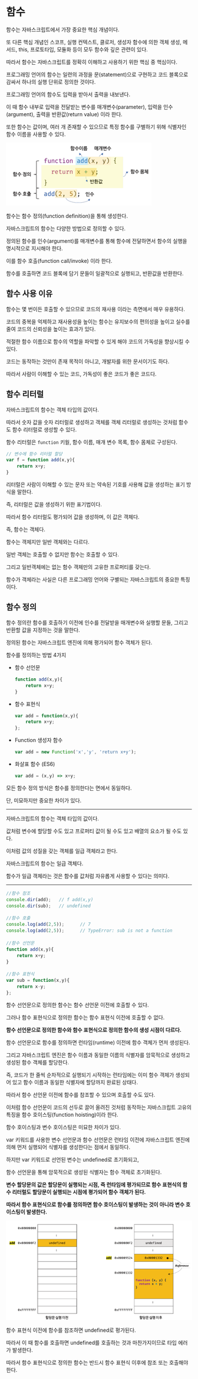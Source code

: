 # 함수

함수는 자바스크립트에서 가장 중요한 핵심 개념이다.

또 다른 핵심 개념인 스코프, 실행 컨텍스트, 클로저, 생성자 함수에 의한 객체 생성, 메서드, this, 프로토타입, 모듈화 등이 모두 함수와 깊은 관련이 있다.

따라서 함수는 자바스크립트를 정확히 이해하고 사용하기 위한 핵심 중 핵심이다.



프로그래밍 언어의 함수는 일련의  과정을 문(statement)으로 구현하고 코드 블록으로 감싸서 하나의 실행 단위로 정의한 것이다.

프로그래밍 언어의 함수도 입력을 받아서 출력을 내보낸다.

이 때 함수 내부로 입력을 전달받는 변수를 매개변수(parameter), 입력을 인수(argument), 출력을 반환값(return value) 이라 한다.

또한  함수는 값이며, 여러 개 존재할 수 있으므로 특정 함수를 구별하기 위해 식별자인 함수 이름을 사용할 수 있다.

![image-20221111201051262](.\assets\image-20221111201051262.png)



함수는 함수 정의(function definition)을 통해 생성한다.

자바스크립트의 함수는 다양한 방법으로 정의할 수 있다.



정의된 함수를 인수(argument)를 매개변수를 통해 함수에 전달하면서 함수의 실행을 명시적으로 지시해야 한다.

이를 함수 호출(function call/invoke) 이라 한다.

함수를 호출하면 코드 블록에 담기 문들이 일괄적으로 실행되고, 반환값을 반환한다.



## 함수 사용 이유

함수는 몇 번이든 호출할 수 있으므로 코드의 재사용 이라는 측면에서 매우 유용하다.

코드의 중복을 억제하고 재사용성을 높이는 함수는 유지보수의 편의성을 높이고 실수를 줄여 코드의 신뢰성을 높이는 효과가 있다.



적절한 함수 이름으로 함수의 역할을 파악할 수 있게 해야 코드의 가독성을 향상시킬 수 있다.

코드는 동작하는 것만이 존재 목적이 아니고, 개발자를 위한 문서이기도 하다.

따라서 사람이 이해할 수 있는 코드, 가독성이 좋은 코드가 좋은 코드다.



## 함수 리터럴

자바스크립트의 함수는 객체 타입의 값이다.

따라서 숫자 값을 숫자 리터럴로 생성하고 객체를 객체 리터럴로 생성하는 것처럼 함수도 함수 리터럴로 생성할 수 있다.

함수 리터럴은 `function` 키웓, 함수 이름, 매개 변수 목록, 함수 몸체로 구성된다.

```javascript
// 변수에 함수 리터럴 할당
var f = function add(x,y){
    return x+y;
}
```



리터럴은 사람이 이해할 수 있는 문자 또는 약속된 기호를 사용해 값을 생성하는 표기 방식을 말한다.

즉, 리터럴은 값을 생성하기 위한 표기법이다.

따라서 함수 리터럴도 평가되어 값을 생성하며, 이 값은 객체다.

즉, 함수는 객체다.



함수는 객체지만 일반 객체와는 다르다.

일반 객체는 호출할 수 없지만 함수는 호출할 수 있다.

그리고 일반객체에는 없는 함수 객체만의 고유한 프로퍼티를 갖는다.



함수가 객체라는 사실은 다른 프로그래밍 언어와 구별되는 자바스크립트의 중요한 특징이다.



## 함수 정의 

함수 정의란 함수를 호출하기 이전에 인수를 전달받을 매개변수와 실행할 문들, 그리고 반환할 값을 지정하는 것을 말한다.

정의된 함수는 자바스크립트 엔진에 의해 평가되어 함수 객체가 된다.

함수를 정의하는 방법 4가지

- 함수 선언문

  ```javascript
  function add(x,y){
      return x+y;
  }
  ```

- 함수 표현식

  ```javascript
  var add = function(x,y){
      return x+y;
  };
  ```

- Function 생성자 함수

  ```javascript
  var add = new Function('x','y', 'return x+y');
  ```

- 화살표 함수 (ES6)

  ```javascript
  var add = (x,y) => x+y;
  ```



모든 함수 정의 방식은 함수를 정의한다는 면에서 동일하다.

단, 미묘하지만 중요한 차이가 있다.

---

자바스크립트의 함수는 객체 타입의 값이다.

값처럼 변수에 할당할 수도 있고 프로퍼티 값이 될 수도 있고 배열의 요소가 될 수도 있다.

이처럼 값의 성질을 갖는 객체를 일급 객체라고 한다.

자바스크립트의 함수는 일급 객체다.

함수가 일급 객체라는 것은 함수를 값처럼 자유롭게 사용할 수 있다는 의미다.

---

```javascript
//함수 참조
console.dir(add);	// f add(x,y)
console.dir(sub);	// undefined

//함수 호출
console.log(add(2,5));		// 7
console.log(add(2,5));		// TypeError: sub is not a function

//함수 선언문
function add(x,y){
    return x+y;
}

//함수 표현식
var sub = function(x,y){
    return x-y;
};
```



함수 선언문으로 정의한 함수는 함수 선언문 이전에 호출할 수 있다.

그러나 함수 표현식으로 정의한 함수는 함수 표현식 이전에 호출할 수 없다.

**함수 선언문으로 정의한 함수와 함수 표현식으로 정의한 함수의 생성 시점이 다르다.**



함수 선언문으로 함수를 정의하면 런타임(runtime) 이전에 함수 객체가 먼저 생성된다.

그리고 자바스크립트 엔진은 함수 이름과 동일한 이름의 식별자를 암묵적으로 생성하고 생성된 함수 객체를 할당한다.

즉, 코드가 한 줄씩 순차적으로 실행되기 시작하는 런타임에는 이미 함수 객체가 생성되어 있고 함수 이름과 동일한 식별자에 할당까지 완료된 상태다.

따라서 함수 선언문 이전에 함수를 참조할 수 있으며 호출할 수도 있다.

이처럼 함수 선언문이 코드의 선두로 끌어 올려진 것처럼 동작하는 자바스크립트 고유의 특징을 함수 호이스팅(function hoisting)이라 한다.



함수 호이스팅과 변수 호이스팅은 미묘한 차이가 있다.

var 키워드를 사용한 변수 선언문과 함수 선언문은 런타임 이전에 자바스크립트 엔진에 의해 먼저 실행되어 식별자를 생성한다는 점에서 동일하다.

하지만 var 키워드로 선언된 변수는 undefined로 초기화되고,

함수 선언문을 통해 암묵적으로 생성된 식별자는 함수 객체로 초기화된다.



**변수 할당문의 값은 할당문이 실행되는 시점, 즉 런타임에 평가되므로 함수 표현식의 함수 리터럴도 할당문이 실행되는 시점에 평가되어 함수 객체가 된다.**

**따라서 함수 표현식으로 함수를 정의하면 함수 호이스팅이 발생하는 것이 아니라 변수 호이스팅이 발생한다.**

![image-20221114220453042](.\assets\image-20221114220453042.png)

함수 표현식 이전에 함수를 참조하면 undefined로 평가된다.

따라서 이 때 함수를 호출하면 undefined를 호출하는 것과 마찬가지이므로 타입 에러가 발생한다.

따라서 함수 표현식으로 정의한 함수는 반드시 함수 표현식 이후에 참조 또는 호출해야 한다.

